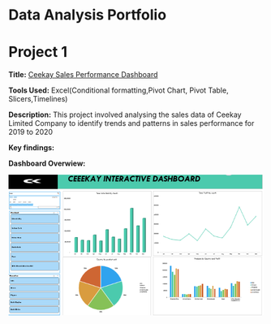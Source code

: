# Data Analysis Portfolio
# Project 1
**Title:** [Ceekay Sales Performance Dashboard](https://github.com/BeatriceKelechi/BeatriceKelechi.github.io)

**Tools Used:** Excel(Conditional formatting,Pivot Chart, Pivot Table, Slicers,Timelines)

**Description:** This project involved analysing the sales data of Ceekay Limited Company to identify trends and patterns in sales performance for 2019 to 2020

**Key findings:**

**Dashboard Overwiew:** 

![Ceekay](Ceekay.PNG)

